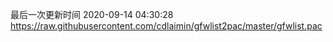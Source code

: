 最后一次更新时间 2020-09-14 04:30:28
https://raw.githubusercontent.com/cdlaimin/gfwlist2pac/master/gfwlist.pac

